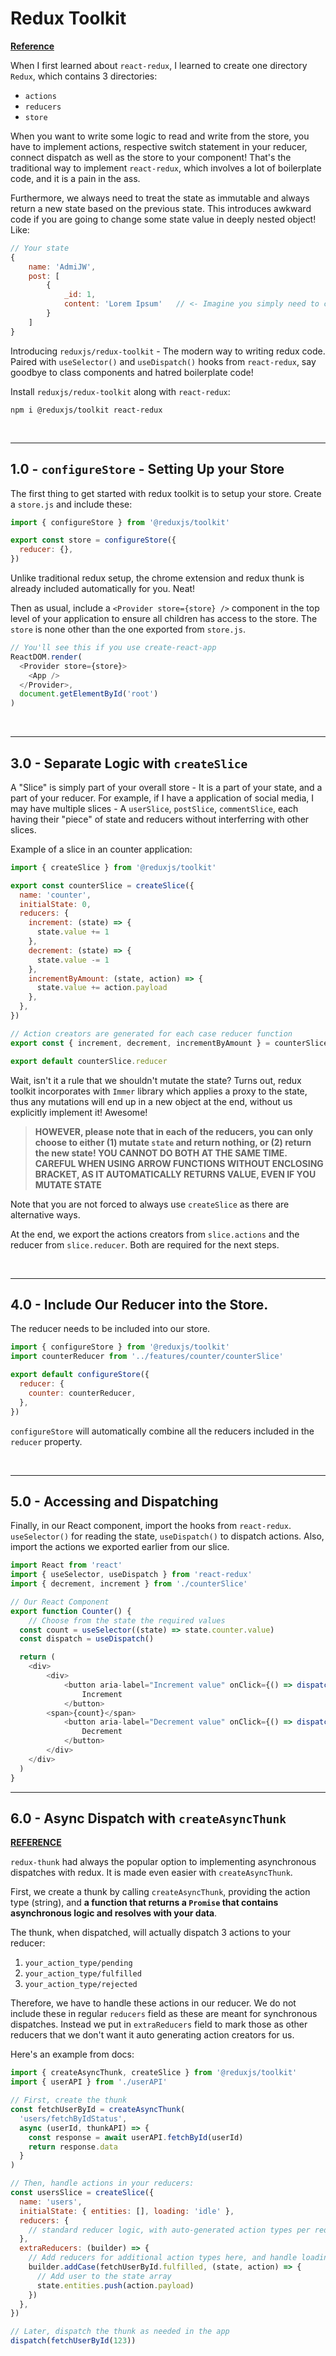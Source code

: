 # Redux Toolkit

[__Reference__](https://redux-toolkit.js.org/tutorials/quick-start)

When I first learned about `react-redux`, I learned to create one directory `Redux`, which contains 3 directories:
* `actions`
* `reducers`
* `store`

When you want to write some logic to read and write from the store, you have to implement actions, respective switch statement in your reducer, connect dispatch as well as the store to your component! That's the traditional way to implement `react-redux`, which involves a lot of boilerplate code, and it is a pain in the ass. 

Furthermore, we always need to treat the state as immutable and always return a new state based on the previous state. This introduces awkward code if you are going to change some state value in deeply nested object! Like:
```js
// Your state
{
    name: 'AdmiJW',
    post: [
        {
            _id: 1,
            content: 'Lorem Ipsum'   // <- Imagine you simply need to change this 'content'!
        }
    ]
}
```

Introducing `reduxjs/redux-toolkit` - The modern way to writing redux code. Paired with `useSelector()` and `useDispatch()` hooks from `react-redux`, say goodbye to class components and hatred boilerplate code!

Install `reduxjs/redux-toolkit` along with `react-redux`:
```
npm i @reduxjs/toolkit react-redux
```

<br>

---

## 1.0 - `configureStore` - Setting Up your Store

The first thing to get started with redux toolkit is to setup your store. Create a `store.js` and include these:

```js
import { configureStore } from '@reduxjs/toolkit'

export const store = configureStore({
  reducer: {},
})
```

Unlike traditional redux setup, the chrome extension and redux thunk is already included automatically for you. Neat!

Then as usual, include a `<Provider store={store} />` component in the top level of your application to ensure all children has access to the store. The `store` is none other than the one exported from `store.js`.

```js
// You'll see this if you use create-react-app
ReactDOM.render(
  <Provider store={store}>
    <App />
  </Provider>,
  document.getElementById('root')
)
```

<br>

---

## 3.0 - Separate Logic with `createSlice`

A "Slice" is simply part of your overall store - It is a part of your state, and a part of your reducer. For example, if I have a application of social media, I may have multiple slices - A `userSlice`, `postSlice`, `commentSlice`, each having their "piece" of state and reducers without interferring with other slices.

Example of a slice in an counter application:
```js
import { createSlice } from '@reduxjs/toolkit'

export const counterSlice = createSlice({
  name: 'counter',
  initialState: 0,
  reducers: {
    increment: (state) => {
      state.value += 1
    },
    decrement: (state) => {
      state.value -= 1
    },
    incrementByAmount: (state, action) => {
      state.value += action.payload
    },
  },
})

// Action creators are generated for each case reducer function
export const { increment, decrement, incrementByAmount } = counterSlice.actions

export default counterSlice.reducer
```

Wait, isn't it a rule that we shouldn't mutate the state? Turns out, redux toolkit incorporates with `Immer` library which applies a proxy to the state, thus any mutations will end up in a new object at the end, without us explicitly implement it! Awesome!

> __HOWEVER, please note that in each of the reducers, you can only choose to either (1) mutate `state` and return nothing, or (2) return the new state! YOU CANNOT DO BOTH AT THE SAME TIME. CAREFUL WHEN USING ARROW FUNCTIONS WITHOUT ENCLOSING BRACKET, AS IT AUTOMATICALLY RETURNS VALUE, EVEN IF YOU MUTATE STATE__

Note that you are not forced to always use `createSlice` as there are alternative ways.

At the end, we export the actions creators from `slice.actions` and the reducer from `slice.reducer`. Both are required for the next steps.

<br>

---

## 4.0 - Include Our Reducer into the Store.

The reducer needs to be included into our store. 

```js
import { configureStore } from '@reduxjs/toolkit'
import counterReducer from '../features/counter/counterSlice'

export default configureStore({
  reducer: {
    counter: counterReducer,
  },
})
```

`configureStore` will automatically combine all the reducers included in the `reducer` property.

<br>

---

## 5.0 - Accessing and Dispatching

Finally, in our React component, import the hooks from `react-redux`. `useSelector()` for reading the state, `useDispatch()` to dispatch actions. Also, import the actions we exported earlier from our slice.

```js
import React from 'react'
import { useSelector, useDispatch } from 'react-redux'
import { decrement, increment } from './counterSlice'

// Our React Component
export function Counter() {
    // Choose from the state the required values
  const count = useSelector((state) => state.counter.value)
  const dispatch = useDispatch()

  return (
    <div>
        <div>
            <button aria-label="Increment value" onClick={() => dispatch(increment())} >
                Increment
            </button>
        <span>{count}</span>
            <button aria-label="Decrement value" onClick={() => dispatch(decrement())} >
                Decrement
            </button>
        </div>
    </div>
  )
}
```

---

## 6.0 - Async Dispatch with `createAsyncThunk`

[__REFERENCE__](https://redux-toolkit.js.org/usage/usage-guide#asynchronous-logic-and-data-fetching)

`redux-thunk` had always the popular option to implementing asynchronous dispatches with redux. It is made even easier with `createAsyncThunk`.

First, we create a thunk by calling `createAsyncThunk`, providing the action type (string), and __a function that returns a `Promise` that contains asynchronous logic and resolves with your data__. 

The thunk, when dispatched, will actually dispatch 3 actions to your reducer:
1. `your_action_type/pending`
1. `your_action_type/fulfilled`
1. `your_action_type/rejected`

Therefore, we have to handle these actions in our reducer. We do not include these in regular `reducers` field as these are meant for synchronous dispatches. Instead we put in `extraReducers` field to mark those as other reducers that we don't want it auto generating action creators for us.

Here's an example from docs:
```js
import { createAsyncThunk, createSlice } from '@reduxjs/toolkit'
import { userAPI } from './userAPI'

// First, create the thunk
const fetchUserById = createAsyncThunk(
  'users/fetchByIdStatus',
  async (userId, thunkAPI) => {
    const response = await userAPI.fetchById(userId)
    return response.data
  }
)

// Then, handle actions in your reducers:
const usersSlice = createSlice({
  name: 'users',
  initialState: { entities: [], loading: 'idle' },
  reducers: {
    // standard reducer logic, with auto-generated action types per reducer
  },
  extraReducers: (builder) => {
    // Add reducers for additional action types here, and handle loading state as needed
    builder.addCase(fetchUserById.fulfilled, (state, action) => {
      // Add user to the state array
      state.entities.push(action.payload)
    })
  },
})

// Later, dispatch the thunk as needed in the app
dispatch(fetchUserById(123))
```
